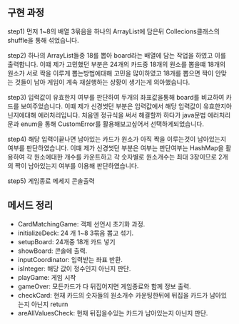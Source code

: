 ## 구현 과정
step1) 먼저 1~8의 배열 3묶음을 하나의 ArrayList에 담은뒤 Collecions클래스의 shuffle을 통해 섞었습니다.

step2) 하나의 ArrayList들중 18를 뽑아 board라는 배열에 담는 작업을 하였고 이를 출력합니다.
이떄 제가 고민했던 부분은 24개의 카드중 18개의 원소를 뽑을떄 18개의 원소가 서로 짝을 이루게 뽑는방법에대해 고민을 많이하였고 18개를 뽑으면 짝이 안맞는 것들이 남아 게임이 계속 재실행하는 상황이 생기는게 의아했습니다. 

step3) 입력값이 유효한지 여부를 판단하여 두개의 좌표값을통해 board를 비교하여 카드를 보여주었습니다.
이떄 제가 신경썻던 부분은 입력값에서 해당 입력값이 유효한지아닌지에대해 에러처리입니다. 처음엔 정규식을 써서 해결할까 하다가 java문법 에러처리문과 enum을 통해 CustomError를 활용해보고싶어서 선택하게되었습니다.

step4) 해당 입력이끝나면 남아있는 카드가 원소가 아직 짝을 이루는것이 남아있는지 여부를 판단하였습니다.
이떄 제가 신경썻던 부분은 여부는 판단여부는 HashMap을 활용하여 각 원소에대한 개수를 카운트하고 각 숫자별로 원소개수는 최대 3장이므로 2개의 짝이 남아있는지 여부를 이용해 판단하였습니다.

step5) 게임종료 메세지 콘솔출력

## 메서드 정리 

 * CardMatchingGame: 객체 선언시 초기화 과정.
 * initializeDeck: 24 개 1~8 3묶음 뽑고 섞기.
 * setupBoard: 24개중 18개 카드 넣기
 * showBoard: 콘솔에 출력.
 * inputCoordinator: 입력받는 좌표 반환.
 * isInteger: 해당 값이 정수인지 아닌지 판단.
 * playGame: 게임 시작
 * gameOver:  모든카드가 다 뒤집어지면 게임종료와 함께 정보 출력.
 * checkCard: 현재 카드의 숫자들의 원소개수 카운팅한뒤에 뒤집을 카드가 남아있는지 아닌지 return
 * areAllValuesCheck: 현재 뒤집을수있는 카드가 남아있는지 아닌지 판단.
    
